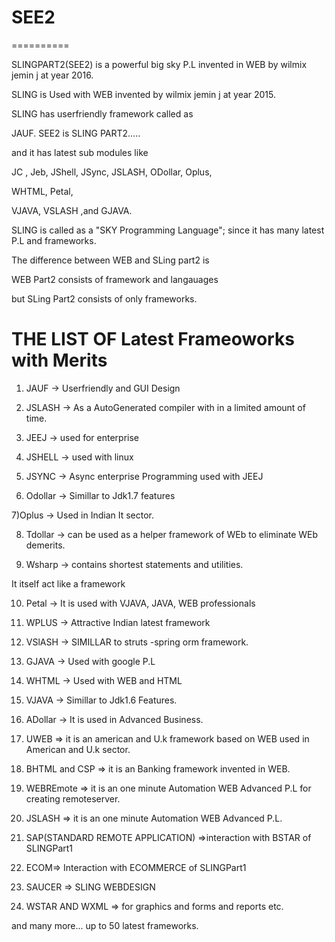 

# SEE2
==========


SLINGPART2(SEE2)    is a  powerful big  sky  P.L invented    in  WEB  by  wilmix jemin  j at  year  2016.

SLING is  Used  with  WEB  invented by wilmix jemin j at year 2015.

SLING has userfriendly framework called as

JAUF. SEE2  is   SLING PART2.....

and it has latest sub  modules  like 

JC , Jeb, JShell, JSync, JSLASH, ODollar, Oplus,

 WHTML, Petal, 

VJAVA, VSLASH ,and GJAVA.

 SLING is called as a "SKY  Programming  Language";  since  it  has  many  latest P.L  and  frameworks.

The  difference   between    WEB  and  SLing  part2 is  

WEB  Part2  consists  of   framework  and  langauages

but   SLing Part2  consists of  only  frameworks. 

THE LIST OF Latest Frameoworks with Merits
=============================================

1) JAUF -> Userfriendly and GUI Design

2) JSLASH -> As a AutoGenerated compiler with in a limited amount of time.

3) JEEJ -> used for enterprise

4) JSHELL -> used with linux

5) JSYNC -> Async enterprise Programming used with JEEJ

6) Odollar -> Simillar to Jdk1.7 features

7)Oplus -> Used in Indian It sector.

8) Tdollar -> can be used as a helper  framework of WEb to eliminate WEb demerits.

9) Wsharp -> contains shortest statements and utilities.

It itself act like a framework

10) Petal -> It is used with VJAVA, JAVA, WEB professionals

11) WPLUS -> Attractive Indian latest framework

12) VSlASH -> SIMILLAR to struts -spring orm  framework.

13) GJAVA -> Used with google  P.L

14) WHTML -> Used with WEB and HTML

15) VJAVA -> Simillar to Jdk1.6 Features.

16) ADollar -> It is used in Advanced Business.

17) UWEB => it is an american and U.k  framework based on WEB used in American and U.k sector.

18) BHTML and CSP => it is an Banking framework invented in WEB.

19) WEBREmote => it is an one minute Automation WEB Advanced P.L for creating remoteserver.

20) JSLASH => it is an one minute Automation WEB Advanced P.L.

21) SAP(STANDARD REMOTE APPLICATION) =>interaction with  BSTAR  of  SLINGPart1

22) ECOM=> Interaction with  ECOMMERCE  of  SLINGPart1

23) SAUCER  =>  SLING  WEBDESIGN

24) WSTAR AND  WXML  => for  graphics  and   forms  and  reports  etc.

and  many more... up to 50 latest  frameworks.
